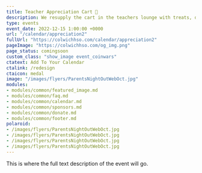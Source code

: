 ```yaml
---
title: Teacher Appreciation Cart 🫶
description: We resupply the cart in the teachers lounge with treats, drinks, supplies and more.
type: events
event_date: 2022-12-15 1:00:00 +0000
url: "/calendar/appreciation2"
fullUrl: "https://colwichhso.com/calendar/appreciation2"
pageImage: "https://colwichhso.com/og_img.png"
page_status: comingsoon
custom_class: "show_image event_coinwars"
ctatext: Add To Your Calendar
ctalink: /redesign
ctaicon: medal
image: "/images/flyers/ParentsNightOutWebOct.jpg"
modules:
- modules/common/featured_image.md
- modules/common/faq.md
- modules/common/calendar.md
- modules/common/sponsors.md
- modules/common/donate.md
- modules/common/footer.md
polaroid: 
- /images/flyers/ParentsNightOutWebOct.jpg
- /images/flyers/ParentsNightOutWebOct.jpg
- /images/flyers/ParentsNightOutWebOct.jpg
- /images/flyers/ParentsNightOutWebOct.jpg
---
```

This is where the full text description of the event will go.